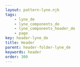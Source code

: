 ```yaml
---
layout: pattern-lyne.njk
tags: 
    - lyne_de
    - lyne_components_de
    - lyne_components_header_de
    - page
key: header-lyne_de
title: Header
parent: header-folder-lyne_de
keywords: header
order: 300
---
```


